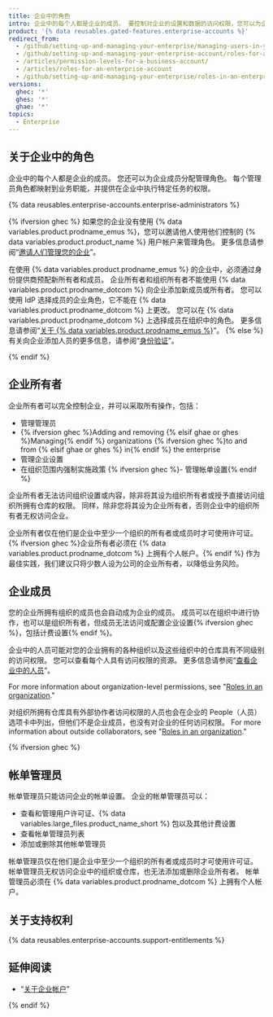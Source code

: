 ```yaml
---
title: 企业中的角色
intro: 企业中的每个人都是企业的成员。 要控制对企业的设置和数据的访问权限，您可以为企业成员分配不同的角色。
product: '{% data reusables.gated-features.enterprise-accounts %}'
redirect_from:
  - /github/setting-up-and-managing-your-enterprise/managing-users-in-your-enterprise/roles-in-an-enterprise
  - /github/setting-up-and-managing-your-enterprise-account/roles-for-an-enterprise-account
  - /articles/permission-levels-for-a-business-account/
  - /articles/roles-for-an-enterprise-account
  - /github/setting-up-and-managing-your-enterprise/roles-in-an-enterprise
versions:
  ghec: '*'
  ghes: '*'
  ghae: '*'
topics:
  - Enterprise
---
```


## 关于企业中的角色

企业中的每个人都是企业的成员。 您还可以为企业成员分配管理角色。 每个管理员角色都映射到业务职能，并提供在企业中执行特定任务的权限。

{% data reusables.enterprise-accounts.enterprise-administrators %}

{% ifversion ghec %}
如果您的企业没有使用 {% data variables.product.prodname_emus %}，您可以邀请他人使用他们控制的 {% data variables.product.product_name %} 用户帐户来管理角色。 更多信息请参阅“[邀请人们管理您的企业](/github/setting-up-and-managing-your-enterprise/inviting-people-to-manage-your-enterprise)”。

在使用 {% data variables.product.prodname_emus %} 的企业中，必须通过身份提供商预配新所有者和成员。 企业所有者和组织所有者不能使用 {% data variables.product.prodname_dotcom %} 向企业添加新成员或所有者。 您可以使用 IdP 选择成员的企业角色，它不能在 {% data variables.product.prodname_dotcom %} 上更改。 您可以在 {% data variables.product.prodname_dotcom %} 上选择成员在组织中的角色。 更多信息请参阅“[关于 {% data variables.product.prodname_emus %}](/enterprise-cloud@latest/admin/authentication/managing-your-enterprise-users-with-your-identity-provider/about-enterprise-managed-users)”。
{% else %}
有关向企业添加人员的更多信息，请参阅“[身份验证](/admin/authentication)”。

{% endif %}

## 企业所有者

企业所有者可以完全控制企业，并可以采取所有操作，包括：
- 管理管理员
- {% ifversion ghec %}Adding and removing {% elsif ghae or ghes %}Managing{% endif %} organizations {% ifversion ghec %}to and from {% elsif ghae or ghes %} in{% endif %} the enterprise
- 管理企业设置
- 在组织范围内强制实施政策
{% ifversion ghec %}- 管理帐单设置{% endif %}

企业所有者无法访问组织设置或内容，除非将其设为组织所有者或授予直接访问组织所拥有仓库的权限。 同样，除非您将其设为企业所有者，否则企业中的组织所有者无权访问企业。

企业所有者仅在他们是企业中至少一个组织的所有者或成员时才可使用许可证。 {% ifversion ghec %}企业所有者必须在 {% data variables.product.prodname_dotcom %} 上拥有个人帐户。{% endif %} 作为最佳实践，我们建议只将少数人设为公司的企业所有者，以降低业务风险。

## 企业成员

您的企业所拥有组织的成员也会自动成为企业的成员。 成员可以在组织中进行协作，也可以是组织所有者，但成员无法访问或配置企业设置{% ifversion ghec %}，包括计费设置{% endif %}。

企业中的人员可能对您的企业拥有的各种组织以及这些组织中的仓库具有不同级别的访问权限。 您可以查看每个人具有访问权限的资源。 更多信息请参阅“[查看企业中的人员](/admin/user-management/managing-users-in-your-enterprise/viewing-people-in-your-enterprise)”。

For more information about organization-level permissions, see "[Roles in an organization](/organizations/managing-peoples-access-to-your-organization-with-roles/roles-in-an-organization)."

对组织所拥有仓库具有外部协作者访问权限的人员也会在企业的 People（人员）选项卡中列出，但他们不是企业成员，也没有对企业的任何访问权限。 For more information about outside collaborators, see "[Roles in an organization](/organizations/managing-peoples-access-to-your-organization-with-roles/roles-in-an-organization#outside-collaborators)."

{% ifversion ghec %}

## 帐单管理员

帐单管理员只能访问企业的帐单设置。 企业的帐单管理员可以：
- 查看和管理用户许可证、{% data variables.large_files.product_name_short %} 包以及其他计费设置
- 查看帐单管理员列表
- 添加或删除其他帐单管理员

帐单管理员仅在他们是企业中至少一个组织的所有者或成员时才可使用许可证。 帐单管理员无权访问企业中的组织或仓库，也无法添加或删除企业所有者。 帐单管理员必须在 {% data variables.product.prodname_dotcom %} 上拥有个人帐户。

## 关于支持权利

{% data reusables.enterprise-accounts.support-entitlements %}

## 延伸阅读

- “[关于企业帐户](/admin/overview/about-enterprise-accounts)”

{% endif %}
